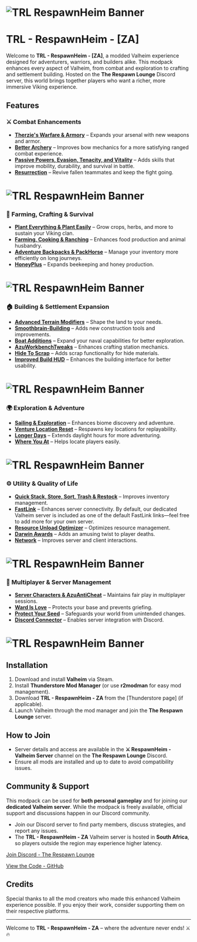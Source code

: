 # ![TRL RespawnHeim Banner](https://cdn.discordapp.com/attachments/677504802753871872/1341809078644772948/TLR_Logo_-_Transparent_-_With_Splashes.png?ex=67c13bd5&is=67bfea55&hm=a2600325d379710f7e655c27227316fa63e685e7164e7abe6775adb006e8d1c5&)

# TRL - RespawnHeim - [ZA]

Welcome to **TRL - RespawnHeim - [ZA]**, a modded Valheim experience designed for adventurers, warriors, and builders alike. This modpack enhances every aspect of Valheim, from combat and exploration to crafting and settlement building. Hosted on the **The Respawn Lounge** Discord server, this world brings together players who want a richer, more immersive Viking experience.

## Features

### ⚔️ Combat Enhancements

- **[Therzie's Warfare & Armory](https://valheim.thunderstore.io/package/Therzie/Warfare/)** – Expands your arsenal with new weapons and armor.
- **[Better Archery](https://valheim.thunderstore.io/package/ishid4/BetterArchery/)** – Improves bow mechanics for a more satisfying ranged combat experience.
- **[Passive Powers, Evasion, Tenacity, and Vitality](https://valheim.thunderstore.io/package/Smoothbrain/PassivePowers/)** – Adds skills that improve mobility, durability, and survival in battle.
- **[Resurrection](https://valheim.thunderstore.io/package/Smoothbrain/Resurrection/)** – Revive fallen teammates and keep the fight going.

# ![TRL RespawnHeim Banner](https://cdn.discordapp.com/attachments/1341026483170181192/1344629291396104233/pksolo103_valheim_gameplay_ashlands_biome_fire_and_ash_72316984-287e-4233-a066-a01ccf5ff248.png?ex=67c19b1d&is=67c0499d&hm=4688ab173dd577128c4c141de034556a398759c615ae4362eda56703f704e91d&)

### 🌱 Farming, Crafting & Survival

- **[Plant Everything & Plant Easily](https://valheim.thunderstore.io/package/Advize/PlantEverything/)** – Grow crops, herbs, and more to sustain your Viking clan.
- **[Farming, Cooking & Ranching](https://valheim.thunderstore.io/package/Smoothbrain/Farming/)** – Enhances food production and animal husbandry.
- **[Adventure Backpacks & PackHorse](https://valheim.thunderstore.io/package/Vapok/AdventureBackpacks/)** – Manage your inventory more efficiently on long journeys.
- **[HoneyPlus](https://valheim.thunderstore.io/package/OhhLoz/HoneyPlus/)** – Expands beekeeping and honey production.

# ![TRL RespawnHeim Banner](https://cdn.discordapp.com/attachments/1341026483170181192/1344626611521060944/pksolo103_valheim_gameplay_meadows_4accf5a3-a71e-44c0-9eab-bb5a402f27c6.png?ex=67c1989e&is=67c0471e&hm=f88d23e1472355ffc3256474632c5bf40ba45ee8c8e2a264d3bdba2b1d20124e&)

### 🏠 Building & Settlement Expansion

- **[Advanced Terrain Modifiers](https://valheim.thunderstore.io/package/Searica/AdvancedTerrainModifiers/)** – Shape the land to your needs.
- **[Smoothbrain-Building](https://valheim.thunderstore.io/package/Smoothbrain/Building/)** – Adds new construction tools and improvements.
- **[Boat Additions](https://valheim.thunderstore.io/package/blacks7ar/BoatAdditions/)** – Expand your naval capabilities for better exploration.
- **[AzuWorkbenchTweaks](https://valheim.thunderstore.io/package/Azumatt/AzuWorkbenchTweaks/)** – Enhances crafting station mechanics.
- **[Hide To Scrap](https://valheim.thunderstore.io/package/larlasia/HideToScrap/)** – Adds scrap functionality for hide materials.
- **[Improved Build HUD](https://valheim.thunderstore.io/package/RandyKnapp/ImprovedBuildHud/)** – Enhances the building interface for better usability.

# ![TRL RespawnHeim Banner](https://cdn.discordapp.com/attachments/1341026483170181192/1344626660976103496/pksolo103_valheim_gameplay_viking_resting_close_to_campfire_7527aee5-bd6f-4ca3-ac35-9b54b8d6d400.png?ex=67c198a9&is=67c04729&hm=5f1886ec0f7beb2d11a1d248aae5d492ed7e7e75bc806d7e04c5de7c3c3333b8&)

### 🌍 Exploration & Adventure

- **[Sailing & Exploration](https://valheim.thunderstore.io/package/Smoothbrain/Sailing/)** – Enhances biome discovery and adventure.
- **[Venture Location Reset](https://valheim.thunderstore.io/package/VentureValheim/Venture_Location_Reset/)** – Respawns key locations for replayability.
- **[Longer Days](https://valheim.thunderstore.io/package/TastyChickenLegs/LongerDays/)** – Extends daylight hours for more adventuring.
- **[Where You At](https://valheim.thunderstore.io/package/Azumatt/Where_You_At/)** – Helps locate players easily.

# ![TRL RespawnHeim Banner](https://cdn.discordapp.com/attachments/1341026483170181192/1344627086932840459/pksolo103_valheim_gameplay_black_forest_7ffe30a5-abe2-4d0f-aa7c-f36b3abd2d91.png?ex=67c1990f&is=67c0478f&hm=528fc3b8190724e351ae49f3692fd5e6fa80879fe5a144468f8f5dec472510a4&)

### ⚙️ Utility & Quality of Life

- **[Quick Stack, Store, Sort, Trash & Restock](https://valheim.thunderstore.io/package/Goldenrevolver/Quick_Stack_Store_Sort_Trash_Restock/)** – Improves inventory management.
- **[FastLink](https://valheim.thunderstore.io/package/Azumatt/FastLink/)** – Enhances server connectivity. By default, our dedicated Valheim server is included as one of the default FastLink links—feel free to add more for your own server.
- **[Resource Unload Optimizer](https://valheim.thunderstore.io/package/Azumatt/ResourceUnloadOptimizer/)** – Optimizes resource management.
- **[Darwin Awards](https://valheim.thunderstore.io/package/Smoothbrain/DarwinAwards/)** – Adds an amusing twist to player deaths.
- **[Network](https://valheim.thunderstore.io/package/Smoothbrain/Network/)** – Improves server and client interactions.

# ![TRL RespawnHeim Banner](https://cdn.discordapp.com/attachments/1341026483170181192/1344628559272218716/pksolo103_valheim_gameplay_ocean_d06276a4-0dab-4091-bbb4-236b1d15f0de.png?ex=67c19a6e&is=67c048ee&hm=781d1d543fa91a73a971da87b773b9edfb38d09809315a87d32d794b1c6dfb9a&)

### 🔐 Multiplayer & Server Management

- **[Server Characters & AzuAntiCheat](https://valheim.thunderstore.io/package/Smoothbrain/ServerCharacters/)** – Maintains fair play in multiplayer sessions.
- **[Ward Is Love](https://valheim.thunderstore.io/package/Azumatt/WardIsLove/)** – Protects your base and prevents griefing.
- **[Protect Your Seed](https://valheim.thunderstore.io/package/coemt/ProtectYourSeed/)** – Safeguards your world from unintended changes.
- **[Discord Connector](https://valheim.thunderstore.io/package/nwesterhausen/DiscordConnector/)** – Enables server integration with Discord.

# ![TRL RespawnHeim Banner](https://cdn.discordapp.com/attachments/1341026483170181192/1344627958287175761/pksolo103_valheim_gameplay_mistlands_71fd91d0-bcb6-4898-a4c7-3fac1ac94c8a.png?ex=67c199df&is=67c0485f&hm=2b63c2a9fa0fddac5a6fd5f1a57f9a805c5b6ce2326dc746a8849efd7bc347a7&)

## Installation

1. Download and install **Valheim** via Steam.
2. Install **Thunderstore Mod Manager** (or use **r2modman** for easy mod management).
3. Download **TRL - RespawnHeim - ZA** from the [Thunderstore page] (if applicable).
4. Launch Valheim through the mod manager and join the **The Respawn Lounge** server.

## How to Join

- Server details and access are available in the **⚔️ RespawnHeim - Valheim Server** channel on the **The Respawn Lounge** Discord.
- Ensure all mods are installed and up to date to avoid compatibility issues.

## Community & Support

This modpack can be used for **both personal gameplay** and for joining our **dedicated Valheim server**. While the modpack is freely available, official support and discussions happen in our Discord community.

- Join our Discord server to find party members, discuss strategies, and report any issues.
- The **TRL - RespawnHeim - ZA** Valheim server is hosted in **South Africa**, so players outside the region may experience higher latency.

[Join Discord - The Respawn Lounge](https://discord.gg/kCrFgqavxD)

[View the Code - GitHub](https://github.com/SeegersJT/TRL-RespawnHeim-ZA-Modpack)

## Credits

Special thanks to all the mod creators who made this enhanced Valheim experience possible. If you enjoy their work, consider supporting them on their respective platforms.

---

Welcome to **TRL - RespawnHeim - ZA** – where the adventure never ends! ⚔️🔥
